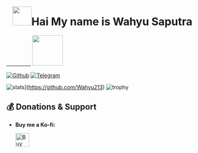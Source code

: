 <h1 align="center"><img src="https://i.pinimg.com/originals/01/63/6c/01636c5434cd0462086620c60fdfec16.gif" width="50px">Hai My name is Wahyu Saputra
</h1>    
__________

<img src="225d293b0645de03bd6101703107fbb7.gif" width="80x">


[![Github](https://img.shields.io/badge/-Github-181717?style=for-the-badge&logo=Github&logoColor=white)](https://github.com/Wahyu213)
[![Telegram](https://img.shields.io/badge/Telegram-2CA5E0?style=for-the-badge&logo=telegram&logoColor=white)](https://t.me/zenfrans)

![stats](https://github-readme-stats.vercel.app/api?username=Wahyu213&show_icons=true&theme=white)](https://github.com/Wahyu213)
![trophy](https://github-profile-trophy.vercel.app/?username=Wahyu213&theme=juicyfresh&no-bg=true&no-frame=false&column=3&")


## 💰 **Donations & Support**

- **Buy me a Ko-fi:**
  
  <a href='https://ko-fi.com/scroolx' target='_blank'><img height='25' style='border:0px;height:36px;' src='https://az743702.vo.msecnd.net/cdn/kofi1.png?v=a&w=144' border='0' alt='Buy Me a Coffee at ko-fi.com' /></a>
 

    
 

